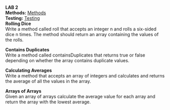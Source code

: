 **LAB 2** </br>
**Methods:** [Methods](https://github.com/SalahAlawneh/java-fundamentals/tree/lab02/basiclibrary/lib/src/main/java/basiclibrary)</br>
**Testing:** [Testing](https://github.com/SalahAlawneh/java-fundamentals/tree/lab02/basiclibrary/lib/src/test/java/basiclibrary)</br>
**Rolling Dice**</br>
Write a method called roll that accepts an integer n and rolls a six-sided dice n times. The method should return an array containing the values of the rolls.</br>


**Contains Duplicates**</br>
Write a method called containsDuplicates that returns true or false depending on whether the array contains duplicate values.</br>

**Calculating Averages**</br>
Write a method that accepts an array of integers and calculates and returns the average of all the values in the array.</br>

**Arrays of Arrays**</br>
Given an array of arrays calculate the average value for each array and return the array with the lowest average.
